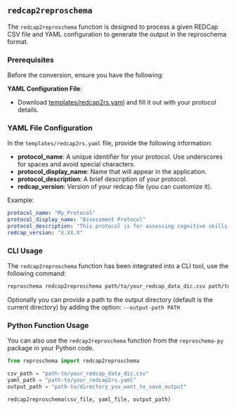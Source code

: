 ## `redcap2reproschema`
The `redcap2reproschema` function is designed to process a given REDCap CSV file and YAML configuration to generate the output in the reproschema format.

### Prerequisites
Before the conversion, ensure you have the following:

**YAML Configuration File**:
   - Download [templates/redcap2rs.yaml](templates/redcap2rs.yaml) and fill it out with your protocol details.

### YAML File Configuration
In the `templates/redcap2rs.yaml` file, provide the following information:

- **protocol_name**: A unique identifier for your protocol. Use underscores for spaces and avoid special characters.
- **protocol_display_name**: Name that will appear in the application.
- **protocol_description**: A brief description of your protocol.
- **redcap_version**: Version of your redcap file (you can customize it).

Example:
```yaml
protocol_name: "My_Protocol"
protocol_display_name: "Assessment Protocol"
protocol_description: "This protocol is for assessing cognitive skills."
redcap_version: "X.XX.X"
```
### CLI Usage

The `redcap2reproschema` function has been integrated into a CLI tool, use the following command:
```bash
reproschema redcap2reproschema path/to/your_redcap_data_dic.csv path/to/your_redcap2rs.yaml
```

Optionally you can provide a path to the output directory (default is the current directory) by adding the option: `--output-path PATH`
### Python Function Usage

You can also use the `redcap2reproschema` function from the `reproschema-py` package in your Python code.

```python
from reproschema import redcap2reproschema

csv_path = "path-to/your_redcap_data_dic.csv"
yaml_path = "path-to/your_redcap2rs.yaml"
output_path = "path-to/directory_you_want_to_save_output"

redcap2reproschema(csv_file, yaml_file, output_path)
```

